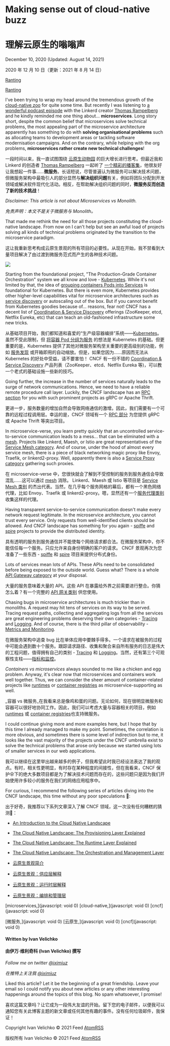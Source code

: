 # Making sense out of cloud-native buzz

# 理解云原生的嗡嗡声

December 10, 2020 (Updated: August 14, 2021)

2020 年 12 月 10 日（更新：2021 年 8 月 14 日）

[Ranting](http://iximiuz.com/en/categories/?category=Ranting)

[Ranting](http://iximiuz.com/en/categories/?category=Ranting)

I've been trying to wrap my head around the tremendous growth of the [cloud-native zoo](https://landscape.cncf.io/) for quite some time. But recently I was listening to [a wonderful podcast episode](https://kubernetespodcast.com/episode/129-linkerd/) with the Linkerd creator [Thomas Rampelberg](https://twitter.com/grampelberg) and he kindly reminded me one thing about... **microservices**. Long story short, despite the common belief that microservices solve technical problems, the most appealing part of the microservice architecture apparently has something to do with **solving organisational problems** such as allocating teams to development areas or tackling software modernisation campaigns. And on the contrary, while helping with the org problems, **microservices rather create new technical challenges**!

一段时间以来，我一直试图围绕 [云原生动物园](https://landscape.cncf.io/) 的巨大增长进行思考。但最近我和 Linkerd 的创造者 [Thomas Rampelberg](https://twitter.com/grampelberg) 一起听了 [一个精彩的播客集](https://kubernetespodcast.com/episode/129-linkerd/)，他很友好让我想起一件事……**微服务**。长话短说，尽管普遍认为微服务可以解决技术问题，但微服务架构中最吸引人的部分显然与**解决组织问题**有关，例如将团队分配到开发领域或解决软件现代化活动。相反，在帮助解决组织问题的同时，**微服务反而创造了新的技术挑战**！

_Disclaimer: This article is not about Microservices vs Monolith._

_免责声明：本文不是关于微服务与 Monolith。_

That made me rethink the need for all those projects constituting the cloud-native landscape. From now on I can't help but see an awful load of projects solving all kinds of technical problems originated by the transition to the microservice paradigm.

这让我重新思考构成云原生景观的所有项目的必要性。从现在开始，我不禁看到大量项目解决了由过渡到微服务范式而产生的各种技术问题。

![](http://iximiuz.com/making-sense-out-of-cloud-native-buzz/kdpv-2000-opt.png)

Starting from the foundational project, "The Production-Grade Container Orchestration" system we all know and love - [Kubernetes](https://landscape.cncf.io/?selected=kubernetes). While it's not limited by that, the idea of [grouping containers Pods into Services](https://kubernetes.io/docs/concepts/services-networking/service/) is foundational for Kubernetes. But there is even more, Kubernetes provides other higher-level capabilities vital for microservice architectures such as [service discovery](http://iximiuz.com/en/posts/service-discovery-in-kubernetes/#entering-kubernetes-realm) or autoscaling out of the box. But if you cannot benefit from Kubernetes goodies because of... reasons, fear not! CNCF has a decent list of [Coordination & Service Discovery](https://landscape.cncf.io/card-mode?category=coordination-service-discovery&grouping=category) offerings (ZooKeeper, etcd, Netflix Eureka, etc) that can teach an old-fashioned infrastructure some new tricks.

从基础项目开始，我们都知道和喜爱的“生产级容器编排”系统——[Kubernetes](https://landscape.cncf.io/?selected=kubernetes)。虽然不受此限制，但 [将容器 Pod 分组为服务](https://kubernetes.io/docs/concepts/services-networking/service/) 的想法是 Kubernetes 的基础。但更重要的是，Kubernetes 提供了其他对微服务架构至关重要的更高级别的功能，例如 [服务发现](http://iximiuz.com/en/posts/service-discovery-in-kubernetes/#entering-kubernetes-realm) 或开箱即用的自动缩放。但是，如果您因为……原因而无法从 Kubernetes 的好处中受益，请不要害怕！ CNCF 有一份不错的 [Coordination & Service Discovery](https://landscape.cncf.io/card-mode?category=coordination-service-discovery&grouping=category) 产品列表（ZooKeeper、etcd、Netflix Eureka 等)，可以教一个老式的基础设施一些新的技巧。

Going further, the increase in the number of services naturally leads to the surge of network communications. Hence, we need to have a reliable remote procedure call layer. Luckily, the CNCF landscape has an [RPC section](https://landscape.cncf.io/card-mode?category=remote-procedure-call&grouping=category) for you with such prominent projects as gRPC or Apache Thrift.

更进一步，服务数量的增加自然会导致网络通信的激增。因此，我们需要有一个可靠的远程过程调用层。幸运的是，CNCF 领域有一个 [RPC 部分](https://landscape.cncf.io/card-mode?category=remote-procedure-call&grouping=category) 为您提供 gRPC 或 Apache Thrift 等突出项目。

In microservice-verse, you learn pretty quickly that an uncontrolled service-to-service communication leads to a mess... that can be eliminated with a [mesh](https://servicemesh.io/). Projects like Linkerd, Maesh, or Istio are great representatives of the [Service Mesh category](https://landscape.cncf.io/card-mode?category=service-mesh&grouping=category). And of course, under the hood of almost every service mesh, there is a piece of black networking magic proxy like Envoy, Traefik, or linkerd2-proxy. Well, apparently there is also a [Service Proxy category](https://landscape.cncf.io/card-mode?category=service-proxy&grouping=category) gathering such proxies.

在 microservice-verse 中，您很快就会了解到不受控制的服务到服务通信会导致混乱……这可以通过 [mesh](https://servicemesh.io/) 消除。 Linkerd、Maesh 或 Istio 等项目是 [Service Mesh 类别](https://landscape.cncf.io/card-mode?category=service-mesh&grouping=category) 的杰出代表。当然，在几乎每个服务网格的幕后，都有一个黑色网络代理，比如 Envoy、Traefik 或 linkerd2-proxy。嗯，显然还有一个[服务代理类别](https://landscape.cncf.io/card-mode?category=service-proxy&grouping=category)收集这样的代理。

Having transparent service-to-service communication doesn't make every network request legitimate. In the microservice architecture, you cannot trust every service. Only requests from well-identified clients should be allowed. And CNCF landscape has something for you again - [spiffe](https://landscape.cncf.io/card-mode?category=key-management&grouping=category&selected=spiffe) and [spire](https://landscape.cncf.io/card-mode?category=key-management&grouping=category&selected=spire) projects to provide the distributed identity.

具有透明的服务到服务通信并不能使每个网络请求都合法。在微服务架构中，你不能信任每一个服务。只应允许来自身份明确的客户的请求。 CNCF 景观再次为您准备了一些东西 - [spiffe](https://landscape.cncf.io/card-mode?category=key-management&grouping=category&selected=spiffe) 和 [spire](https://landscape.cncf.io/card-mode?category=key-management&grouping=category&selected=spire) 项目来提供分布式身份。

Lots of services mean lots of APIs. These APIs need to be consolidated before being exposed to the outside world. Guess what? There is a whole [API Gateway category](https://landscape.cncf.io/card-mode?category=api-gateway&grouping=category) at your disposal. 

大量的服务意味着大量的 API。这些 API 在暴露给外界之前需要进行整合。你猜怎么着？有一个完整的 [API 网关类别](https://landscape.cncf.io/card-mode?category=api-gateway&grouping=category) 供您使用。

Chasing bugs in microservice architectures is much trickier than in monoliths. A request may hit tens of services on its way to be served. Tracing request paths, collecting and aggregating logs from all the services are great engineering problems deserving their own categories - [Tracing](https://landscape.cncf.io/card-mode?category=tracing&grouping=category) and [Logging]( https://landscape.cncf.io/card-mode?category=logging&grouping=category). And of course, there is the third pillar of observability - [Metrics and Monitoring](https://landscape.cncf.io/card-mode?category=monitoring&grouping=category).

在微服务架构中追查 bug 比在单体应用中要棘手得多。一个请求在被服务的过程中可能会遇到数十个服务。跟踪请求路径、收集和聚合来自所有服务的日志是伟大的工程问题，值得拥有自己的类别 - [Tracing](https://landscape.cncf.io/card-mode?category=tracing&grouping=category) 和 [Logging]( https://landscape.cncf.io/card-mode?category=logging&grouping=category)。当然，还有第三个可观察性支柱——[指标和监控](https://landscape.cncf.io/card-mode?category=monitoring&grouping=category)。

_Containers vs microservices_ always sounded to me like a chicken and egg problem. Anyway, it's clear now that microservices and containers work well together. Thus, we can consider the sheer amount of container-related projects like [runtimes](https://landscape.cncf.io/card-mode?category=container-runtime&grouping=category) or [container registries](https://landscape.cncf.io/card-mode?category=container-registry&grouping=category) as microservice-supporting as well.

_容器 vs 微服务_在我看来总是像鸡和蛋的问题。无论如何，现在很明显微服务和容器可以很好地协同工作。因此，我们可以考虑大量与容器相关的项目，例如 [runtimes](https://landscape.cncf.io/card-mode?category=container-runtime&grouping=category) 或 [container registries](https://Landscape.cncf.io/card-mode?category=container-registry&grouping=category)也支持微服务。

I could continue giving more and more examples here, but I hope that by this time I already managed to make my point. Sometimes, the correlation is more obvious, and sometimes there is some level of indirection but to me, it looks like the vast majority of the projects under the CNCF umbrella exist to solve the technical problems that arose only because we started using lots of smaller services in our web applications.

我可以继续在这里举出越来越多的例子，但我希望此时我已经设法表达了我的观点。有时，相关性更明显，有时存在某种程度的间接性，但在我看来，CNCF 保护伞下的绝大多数项目都是为了解决技术问题而存在的，这些问题只是因为我们开始使用许多较小的服务在我们的网络应用程序中。

For curious, I recommend the following series of articles diving into the CNCF landscape, this time without any poor speculations 🙈:

出于好奇，我推荐以下系列文章深入了解 CNCF 领域，这一次没有任何糟糕的猜测🙈：

- [An Introduction to the Cloud Native Landscape](https://thenewstack.io/an-introduction-to-the-cloud-native-landscape/)
- [The Cloud Native Landscape: The Provisioning Layer Explained](https://thenewstack.io/the-cloud-native-landscape-the-provisioning-layer-explained/)
- [The Cloud Native Landscape: The Runtime Layer Explained](https://thenewstack.io/the-cloud-native-landscape-the-runtime-layer-explained/)
- [The Cloud Native Landscape: The Orchestration and Management Layer](https://thenewstack.io/the-cloud-native-landscape-the-orchestration-and-management-layer/)

- [云原生景观简介](https://thenewstack.io/an-introduction-to-the-cloud-native-landscape/)
- [云原生景观：供应层解释](https://thenewstack.io/the-cloud-native-landscape-the-provisioning-layer-explained/)
- [云原生景观：运行时层解释](https://thenewstack.io/the-cloud-native-landscape-the-runtime-layer-explained/)
- [云原生景观：编排和管理层](https://thenewstack.io/the-cloud-native-landscape-the-orchestration-and-management-layer/)

[microservices,](javascript: void 0) [cloud-native,](javascript: void 0) [cncf](javascript: void 0)

[微服务,](javascript: void 0) [云原生,](javascript: void 0) [cncf](javascript: void 0)

#### Written by Ivan Velichko

#### 由伊万·维利奇科 (Ivan Velichko) 撰写

_Follow me on twitter [@iximiuz](https://twitter.com/iximiuz)_

_在推特上关注我 [@iximiuz](https://twitter.com/iximiuz)_

Liked this article? Let it be the beginning of a great friendship. Leave your email so I could notify you about new articles or any other interesting happenings around the topics of this blog. No spam whatsoever, I promise!

喜欢这篇文章吗？让它成为一段伟大友谊的开始。留下您的电子邮件，以便我可以通知您有关此博客主题的新文章或任何其他有趣的事件。没有任何垃圾邮件，我保证！

Copyright Ivan Velichko © 2021 Feed [Atom](http://iximiuz.com/feed.atom)[RSS](http://iximiuz.com/feed.rss) 

版权所有 Ivan Velichko © 2021 Feed [Atom](http://iximiuz.com/feed.atom)[RSS](http://iximiuz.com/feed.rss)

